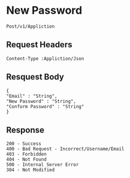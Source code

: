 # New Password
```
Post/v1/Appliction

```
## Request Headers
```
Content-Type :Appliction/Json
```
## Resquest Body
```
{
"Email" : "String",
"New Password" : "String",
"Conform Password" : "String"
}
```
## Response
```
200 - Success
400 - Bad Request - Incorrect/Username/Email
403 - Forbidden
404 - Not Found
500 - Internal Server Error
304 - Not Modified

```